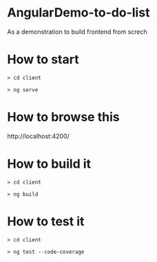 # AngularDemo-to-do-list
As a demonstration to build frontend from screch

# How to start

`> cd client`

`> ng serve`

# How to browse this
http://localhost:4200/

# How to build it
`> cd client`

`> ng build`

# How to test it
`> cd client`

`> ng test --code-coverage`
